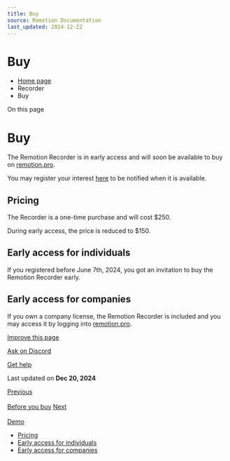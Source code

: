 ```yaml
---
title: Buy
source: Remotion Documentation
last_updated: 2024-12-22
---
```


# Buy

- [Home page](/)
- Recorder
- Buy

On this page

# Buy

The Remotion Recorder is in early access and will soon be available to buy on [remotion.pro](https://remotion.pro).

You may register your interest [here](https://remotion.pro/recorder) to be notified when it is available.

## Pricing [​](\#pricing "Direct link to Pricing")

The Recorder is a one-time purchase and will cost $250.

During early access, the price is reduced to $150.

## Early access for individuals [​](\#early-access-for-individuals "Direct link to Early access for individuals")

If you registered before June 7th, 2024, you got an invitation to buy the Remotion Recorder early.

## Early access for companies [​](\#early-access-for-companies "Direct link to Early access for companies")

If you own a company license, the Remotion Recorder is included and you may access it by logging into [remotion.pro](https://remotion.pro).

[Improve this page](https://github.com/remotion-dev/remotion/edit/main/packages/docs/docs/recorder/buy.mdx)

[Ask on Discord](https://remotion.dev/discord)

[Get help](/docs/get-help)

Last updated on **Dec 20, 2024**

[Previous\
\
Before you buy](/docs/recorder/before-you-buy) [Next\
\
Demo](/docs/recorder/demo)

- [Pricing](#pricing)
- [Early access for individuals](#early-access-for-individuals)
- [Early access for companies](#early-access-for-companies)
